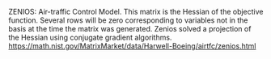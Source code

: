 ZENIOS: Air-traffic Control Model.
This matrix is the Hessian of the objective function. Several rows will be zero corresponding to variables not in the basis at the time the matrix was generated. Zenios solved a projection of the Hessian using conjugate gradient algorithms.
https://math.nist.gov/MatrixMarket/data/Harwell-Boeing/airtfc/zenios.html

